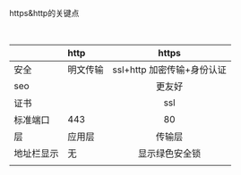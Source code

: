 https&http的关键点

​	

|            | http     |           https            |
| ---------- | :------- | :------------------------: |
| 安全       | 明文传输 | ssl+http 加密传输+身份认证 |
| seo        |          |           更友好           |
| 证书       |          |            ssl             |
| 标准端口   | 443      |             80             |
| 层         | 应用层   |           传输层           |
| 地址栏显示 | 无       |       显示绿色安全锁       |
|            |          |                            |


